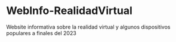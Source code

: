 # WebInfo-RealidadVirtual
Website informativa sobre la realidad virtual y algunos dispositivos populares a finales del 2023

